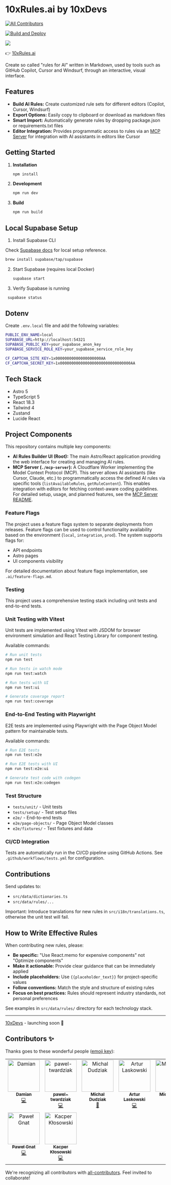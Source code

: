 # 10xRules.ai by 10xDevs

<!-- ALL-CONTRIBUTORS-BADGE:START - Do not remove or modify this section -->
[![All Contributors](https://img.shields.io/badge/all_contributors-9-orange.svg?style=flat-square)](#contributors-)
<!-- ALL-CONTRIBUTORS-BADGE:END -->

[![Build and Deploy](https://github.com/przeprogramowani/ai-rules-builder/actions/workflows/deploy-app.yml/badge.svg)](https://github.com/przeprogramowani/ai-rules-builder/actions/workflows/deploy-app.yml)

![](./public/demo.png)

👉 [10xRules.ai](https://10xrules.ai)

Create so called "rules for AI" written in Markdown, used by tools such as GitHub Copilot, Cursor and Windsurf, through an interactive, visual interface.

## Features

- **Build AI Rules:** Create customized rule sets for different editors (Copilot, Cursor, Windsurf)
- **Export Options:** Easily copy to clipboard or download as markdown files
- **Smart Import:** Automatically generate rules by dropping package.json or requirements.txt files
- **Editor Integration:** Provides programmatic access to rules via an [MCP Server](./mcp-server/README.md) for integration with AI assistants in editors like Cursor


## Getting Started

1. **Installation**

   ```bash
   npm install
   ```

2. **Development**

   ```bash
   npm run dev
   ```

3. **Build**
   ```bash
   npm run build
   ```
## Local Supabase Setup

1. Install Supabase CLI

  Check [Supabase docs](https://supabase.com/docs/guides/local-development?queryGroups=package-manager&package-manager=brew#quickstart) for local setup reference.

   ```bash
   brew install supabase/tap/supabase
   ```

2. Start Supabase (requires local Docker)

   ```bash
   supabase start
   ```

3. Verify Supabase is running

 ```bash
  supabase status
  ```


## Dotenv

Create `.env.local` file and add the following variables:

```bash
PUBLIC_ENV_NAME=local
SUPABASE_URL=http://localhost:54321
SUPABASE_PUBLIC_KEY=your_supabase_anon_key
SUPABASE_SERVICE_ROLE_KEY=your_supabase_service_role_key

CF_CAPTCHA_SITE_KEY=1x00000000000000000000AA
CF_CAPTCHA_SECRET_KEY=1x0000000000000000000000000000000AA
```

## Tech Stack

- Astro 5
- TypeScript 5
- React 18.3
- Tailwind 4
- Zustand
- Lucide React

## Project Components

This repository contains multiple key components:

-   **AI Rules Builder UI (Root):** The main Astro/React application providing the web interface for creating and managing AI rules.
-   **MCP Server (`./mcp-server`):** A Cloudflare Worker implementing the Model Context Protocol (MCP). This server allows AI assistants (like Cursor, Claude, etc.) to programmatically access the defined AI rules via specific tools (`listAvailableRules`, `getRuleContent`). This enables integration with editors for fetching context-aware coding guidelines. For detailed setup, usage, and planned features, see the [MCP Server README](./mcp-server/README.md).

### Feature Flags

The project uses a feature flags system to separate deployments from releases. Feature flags can be used to control functionality availability based on the environment (`local`, `integration`, `prod`). The system supports flags for:

- API endpoints
- Astro pages
- UI components visibility

For detailed documentation about feature flags implementation, see `.ai/feature-flags.md`.

### Testing

This project uses a comprehensive testing stack including unit tests and end-to-end tests.

### Unit Testing with Vitest

Unit tests are implemented using Vitest with JSDOM for browser environment simulation and React Testing Library for component testing.

Available commands:

```bash
# Run unit tests
npm run test

# Run tests in watch mode
npm run test:watch

# Run tests with UI
npm run test:ui

# Generate coverage report
npm run test:coverage
```

### End-to-End Testing with Playwright

E2E tests are implemented using Playwright with the Page Object Model pattern for maintainable tests.

Available commands:

```bash
# Run E2E tests
npm run test:e2e

# Run E2E tests with UI
npm run test:e2e:ui

# Generate test code with codegen
npm run test:e2e:codegen
```

### Test Structure

- `tests/unit/` - Unit tests
- `tests/setup/` - Test setup files
- `e2e/` - End-to-end tests
- `e2e/page-objects/` - Page Object Model classes
- `e2e/fixtures/` - Test fixtures and data

### CI/CD Integration

Tests are automatically run in the CI/CD pipeline using GitHub Actions. See `.github/workflows/tests.yml` for configuration.

## Contributions

Send updates to:

- `src/data/dictionaries.ts`
- `src/data/rules/...`

Important: Introduce translations for new rules in `src/i18n/translations.ts`, otherwise the unit test will fail.

## How to Write Effective Rules

When contributing new rules, please:

- **Be specific:** "Use React.memo for expensive components" not "Optimize components"
- **Make it actionable:** Provide clear guidance that can be immediately applied
- **Include placeholders:** Use `{{placeholder_text}}` for project-specific values
- **Follow conventions:** Match the style and structure of existing rules
- **Focus on best practices:** Rules should represent industry standards, not personal preferences

See examples in `src/data/rules/` directory for each technology stack.

---

[10xDevs](https://10xdevs.pl) - launching soon 🚀

## Contributors ✨

Thanks goes to these wonderful people ([emoji key](https://allcontributors.org/docs/en/emoji-key)):

<!-- ALL-CONTRIBUTORS-LIST:START - Do not remove or modify this section -->
<!-- prettier-ignore-start -->
<!-- markdownlint-disable -->
<table>
  <tbody>
    <tr>
      <td align="center" valign="top" width="14.28%"><a href="https://github.com/damianidczak"><img src="https://avatars.githubusercontent.com/u/21343496?v=4?s=100" width="100px;" alt="Damian"/><br /><sub><b>Damian</b></sub></a><br /><a href="https://github.com/przeprogramowani/ai-rules-builder/commits?author=damianidczak" title="Code">💻</a></td>
      <td align="center" valign="top" width="14.28%"><a href="https://github.com/pawel-twardziak"><img src="https://avatars.githubusercontent.com/u/180847852?v=4?s=100" width="100px;" alt="pawel-twardziak"/><br /><sub><b>pawel-twardziak</b></sub></a><br /><a href="https://github.com/przeprogramowani/ai-rules-builder/commits?author=pawel-twardziak" title="Code">💻</a></td>
      <td align="center" valign="top" width="14.28%"><a href="https://github.com/dudziakm"><img src="https://avatars.githubusercontent.com/u/10773170?v=4?s=100" width="100px;" alt="Michal Dudziak"/><br /><sub><b>Michal Dudziak</b></sub></a><br /><a href="#maintenance-dudziakm" title="Maintenance">🚧</a></td>
      <td align="center" valign="top" width="14.28%"><a href="https://www.linkedin.com/in/artur-laskowski94"><img src="https://avatars.githubusercontent.com/u/92392161?v=4?s=100" width="100px;" alt="Artur Laskowski"/><br /><sub><b>Artur Laskowski</b></sub></a><br /><a href="https://github.com/przeprogramowani/ai-rules-builder/commits?author=arturlaskowski" title="Code">💻</a></td>
      <td align="center" valign="top" width="14.28%"><a href="https://github.com/Michaelzag"><img src="https://avatars.githubusercontent.com/u/4809030?v=4?s=100" width="100px;" alt="Michaelzag"/><br /><sub><b>Michaelzag</b></sub></a><br /><a href="https://github.com/przeprogramowani/ai-rules-builder/commits?author=Michaelzag" title="Code">💻</a></td>
      <td align="center" valign="top" width="14.28%"><a href="https://github.com/PeterPorzuczek"><img src="https://avatars.githubusercontent.com/u/24259570?v=4?s=100" width="100px;" alt="Piotr Porzuczek"/><br /><sub><b>Piotr Porzuczek</b></sub></a><br /><a href="https://github.com/przeprogramowani/ai-rules-builder/commits?author=PeterPorzuczek" title="Code">💻</a></td>
      <td align="center" valign="top" width="14.28%"><a href="https://michalczukm.xyz"><img src="https://avatars.githubusercontent.com/u/6861120?v=4?s=100" width="100px;" alt="Michał Michalczuk"/><br /><sub><b>Michał Michalczuk</b></sub></a><br /><a href="https://github.com/przeprogramowani/ai-rules-builder/commits?author=michalczukm" title="Code">💻</a></td>
    </tr>
    <tr>
      <td align="center" valign="top" width="14.28%"><a href="https://www.pawelgnat.com/"><img src="https://avatars.githubusercontent.com/u/104066590?v=4?s=100" width="100px;" alt="Paweł Gnat"/><br /><sub><b>Paweł Gnat</b></sub></a><br /><a href="https://github.com/przeprogramowani/ai-rules-builder/commits?author=Pawel-Gnat" title="Code">💻</a></td>
      <td align="center" valign="top" width="14.28%"><a href="https://github.com/kacperklosowski"><img src="https://avatars.githubusercontent.com/u/77013552?v=4?s=100" width="100px;" alt="Kacper Kłosowski"/><br /><sub><b>Kacper Kłosowski</b></sub></a><br /><a href="https://github.com/przeprogramowani/ai-rules-builder/commits?author=kacperklosowski" title="Code">💻</a></td>
    </tr>
  </tbody>
</table>

<!-- markdownlint-restore -->
<!-- prettier-ignore-end -->

<!-- ALL-CONTRIBUTORS-LIST:END -->

We're recognizing all contributors with [all-contributors](https://github.com/all-contributors/all-contributors). Feel invited to collaborate!
